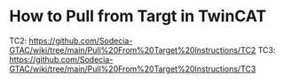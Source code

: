 # How to Pull from Targt in TwinCAT

TC2: https://github.com/Sodecia-GTAC/wiki/tree/main/Pull%20From%20Target%20Instructions/TC2
TC3: https://github.com/Sodecia-GTAC/wiki/tree/main/Pull%20From%20Target%20Instructions/TC3
